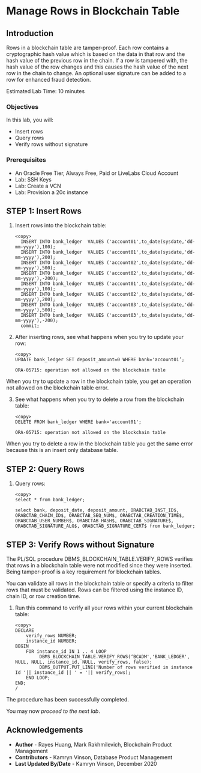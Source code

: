 # Manage Rows in Blockchain Table

## Introduction

Rows in a blockchain table are tamper-proof. Each row contains a cryptographic hash value which is based on the data in that row and the hash value of the previous row in the chain. If a row is tampered with, the hash value of the row changes and this causes the hash value of the next row in the chain to change. An optional user signature can be added to a row for enhanced fraud detection.

Estimated Lab Time: 10 minutes


### Objectives

In this lab, you will:
* Insert rows
* Query rows
* Verify rows without signature

### Prerequisites

* An Oracle Free Tier, Always Free, Paid or LiveLabs Cloud Account
* Lab: SSH Keys
* Lab: Create a VCN
* Lab: Provision a 20c instance

## **STEP 1**: Insert Rows

1. Insert rows into the blockchain table:

    ```
    <copy>
      INSERT INTO bank_ledger  VALUES ('account01',to_date(sysdate,'dd-mm-yyyy'),100);
      INSERT INTO bank_ledger  VALUES ('account01',to_date(sysdate,'dd-mm-yyyy'),200);
      INSERT INTO bank_ledger  VALUES ('account02',to_date(sysdate,'dd-mm-yyyy'),500);
      INSERT INTO bank_ledger  VALUES ('account02',to_date(sysdate,'dd-mm-yyyy'),-200);
      INSERT INTO bank_ledger  VALUES ('account01',to_date(sysdate,'dd-mm-yyyy'),100);
      INSERT INTO bank_ledger  VALUES ('account02',to_date(sysdate,'dd-mm-yyyy'),200);
      INSERT INTO bank_ledger  VALUES ('account03',to_date(sysdate,'dd-mm-yyyy'),500);
      INSERT INTO bank_ledger  VALUES ('account03',to_date(sysdate,'dd-mm-yyyy'),-200);
      commit;
    ```

2. After inserting rows, see what happens when you try to update your row:

    ```
    <copy>
    UPDATE bank_ledger SET deposit_amount=0 WHERE bank='account01’;
    ```
    ```
    ORA-05715: operation not allowed on the blockchain table
    ```
  
  When you try to update a row in the blockchain table, you get an operation not allowed on the blockchain table error.

3. See what happens when you try to delete a row from the blockchain table:

    ```
    <copy>
    DELETE FROM bank_ledger WHERE bank='account01';
    ```
    ```
    ORA-05715: operation not allowed on the blockchain table
    ```

  When you try to delete a row in the blockchain table you get the same error because this is an insert only database table.

## **STEP 2:** Query Rows

1. Query rows:

    ```
    <copy>
    select * from bank_ledger;

    select bank, deposit_date, deposit_amount, ORABCTAB_INST_ID$, ORABCTAB_CHAIN_ID$, ORABCTAB_SEQ_NUM$, ORABCTAB_CREATION_TIME$, ORABCTAB_USER_NUMBER$, ORABCTAB_HASH$, ORABCTAB_SIGNATURE$, ORABCTAB_SIGNATURE_ALG$, ORABCTAB_SIGNATURE_CERT$ from bank_ledger;
    ```

## **STEP 3:** Verify Rows without Signature
The PL/SQL procedure DBMS\_BLOCKCHAIN\_TABLE.VERIFY_ROWS verifies that rows in a blockchain table were not modified since they were inserted. Being tamper-proof is a key requirement for blockchain tables.

You can validate all rows in the blockchain table or specify a criteria to filter rows that must be validated. Rows can be filtered using the instance ID, chain ID, or row creation time.

1. Run this command to verify all your rows within your current blockchain table:

    ```
    <copy>
    DECLARE
        verify_rows NUMBER;
        instance_id NUMBER;
    BEGIN
        FOR instance_id IN 1 .. 4 LOOP
             DBMS_BLOCKCHAIN_TABLE.VERIFY_ROWS(‘BCADM','BANK_LEDGER', NULL, NULL, instance_id, NULL, verify_rows, false);
             DBMS_OUTPUT.PUT_LINE('Number of rows verified in instance Id '|| instance_id || ' = '|| verify_rows);
        END LOOP;
    END;
    /
    ```

  The procedure has been successfully completed.

  You may now *proceed to the next lab*.

## Acknowledgements
* **Author** - Rayes Huang, Mark Rakhmilevich, Blockchain Product Management
* **Contributors** -  Kamryn Vinson, Database Product Management
* **Last Updated By/Date** - Kamryn Vinson, December 2020

